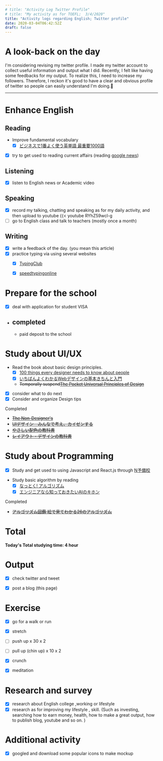 ```yaml
---
# title: "Activity Log Twitter Profile"
# title: "My activity as for TOEFL;  3/4/2020"
title: "Activity logs regarding English; Twitter profile"
date: 2020-03-04T06:42:52Z
draft: false
---
```


# A look-back on the day


I'm considering revising my twitter profile. I made my twitter account to collect useful information and output what I did. Recently, I felt like having some feedbacks for my output. To realize this, I need to increase my followers. Therefore, I reckon it's good to have a clear and obvious profile of twitter so people can easily understand I'm doing.👻









---



# Enhance English

## Reading

- Improve fundamental vocabulary
  - [x] [ビジネスで1番よく使う英単語 最重要1000語](https://www.amazon.co.jp/dp/4863922965/)
- [x] try to get used to reading current affairs (reading [google news](https://news.google.com/))
  <!--[Core 1900](https://www.amazon.co.jp/dp/4862900747/)-->
  <!--[文脈で覚える IELTS英単語 ](https://www.amazon.co.jp/dp/4887246226/)-->

## Listening

- [x] listen to English news or Academic video 

## Speaking

- [x] record my talking, chatting and speaking as for my daily activity, and then upload to youtube
  {{< youtube RYhZ59wcl-g
- [ ] go to English class and talk to teachers (mostly once a month)

## Writing

- [x] write a feedback of the day. (you mean this article)
- [x] practice typing via using several websites
  - [x] [TypingClub](https://www.typingclub.com)
  - [x] [speedtypingonline](https://www.speedtypingonline.com/games/type-the-alphabet.php)


# Prepare for the school

- [x] deal with application for student VISA

- ## completed

  - paid deposit to the school




# Study about UI/UX

- Read the book about basic design principles.
  - [x] [100 things every designer needs to know about people](https://www.amazon.com/dp/4873115574)
  - [x] [いちばんよくわかるWebデザインの基本きちんと入門 ](https://www.amazon.com/dp/4797389656)
  - ~~Temporally suspend[The Pocket Universal Principles of Design](https://www.amazon.com/dp/1631590405/)~~
- [x] consider what to do next
- [x] Consider and organize Design tips

Completed

- ~~[The Non-Designer's](https://www.amazon.com/dp/0133966151/)~~
- ~~[UIデザイン　みんなで考え、カイゼンする](https://www.amazon.co.jp/dp/B07PQF8TBW/)~~
- ~~[やさしい配色の教科書](https://www.amazon.co.jp/dp/4844367714/)~~
- ~~[レイアウト・デザインの教科書](https://www.amazon.co.jp/dp/B07NYN1681/)~~

# Study about Programming

- [x] Study and get used to using Javascript and React.js through [N予備校](www.nnn.ed.nico) 
- Study basic algorithm by reading
  - [x] [なっとく! アルゴリズム](https://www.amazon.co.jp/dp/4798143359/)
  - [x] [エンジニアなら知っておきたいAIのキホン ](https://www.amazon.com/dp/4295005355)

Completed

- ~~[アルゴリズム図鑑 絵で見てわかる26のアルゴリズム](https://www.amazon.co.jp/gp/product/4798149772/)~~

# Total

**Today's Total studying time:   4  hour**



# Output

- [x] check twitter and tweet

- [x] post a blog (this page)

  

# Exercise

- [x] go for a walk or run

- [x] stretch

- [ ] push up x 30 x 2

- [ ] pull up (chin up) x 10 x 2

- [x] crunch

- [x] meditation

  


# Research and survey

- [x] research about English college ,working or lifestyle
- [x] research as for improving my lifestyle , skill. (Such as investing, searching how to earn money, health, how to make a great output, how to publish blog, youtube and so on. )

# Additional activity

- [x] googled and download some popular icons to make mockup